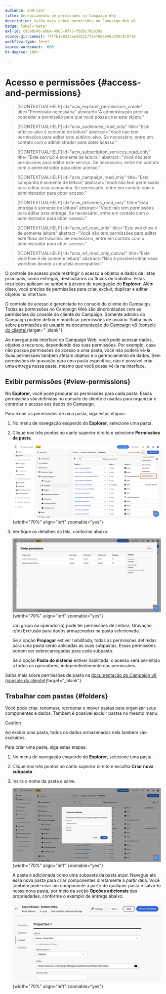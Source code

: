 ```yaml
---
audience: end-user
title: Gerenciamento de permissões no Campaign Web
description: Saiba mais sobre permissões no Campaign Web v8
badge: label="Beta"
exl-id: c95b854b-ebbe-4985-8f75-fb6bc795a399
source-git-commit: f4ffb1e033dae3d631772ef602e48e336c8c0f16
workflow-type: tm+mt
source-wordcount: '605'
ht-degree: 100%

---
```


# Acesso e permissões {#access-and-permissions}

>[!CONTEXTUALHELP]
>id="acw_explorer_permissions_create"
>title="Permissão necessária"
>abstract="A administração precisa conceder a permissão para que você possa criar este objeto."


>[!CONTEXTUALHELP]
>id="acw_audiences_read_only"
>title="Este público-alvo é somente de leitura"
>abstract="Você não tem permissões para editar este público-alvo. Se necessário, entre em contato com o administrador para obter acesso."


>[!CONTEXTUALHELP]
>id="acw_subscription_services_read_only"
>title="Este serviço é somente de leitura."
>abstract="Você não tem permissões para editar este serviço. Se necessário, entre em contato com o administrador para obter acesso."


>[!CONTEXTUALHELP]
>id="acw_campaign_read_only"
>title="Esta campanha é somente de leitura"
>abstract="Você não tem permissões para editar esta campanha. Se necessário, entre em contato com o administrador para obter acesso."

>[!CONTEXTUALHELP]
>id="acw_deliveries_read_only"
>title="Esta entrega é somente de leitura"
>abstract="Você não tem permissões para editar esta entrega. Se necessário, entre em contato com o administrador para obter acesso."


>[!CONTEXTUALHELP]
>id="acw_wf_read_only"
>title="Este workflow é de somente leitura"
>abstract="Você não tem permissões para editar este fluxo de trabalho. Se necessário, entre em contato com o administrador para obter acesso."

>[!CONTEXTUALHELP]
>id="acw_wf_read_only_canvas"
>title="Este workflow é de somente leitura"
>abstract="Não é possível editar esse workflow devido a uma tela incompatível."

O controle de acesso pode restringir o acesso a objetos e dados de listas principais, como entregas, destinatários ou fluxos de trabalho. Estas restrições aplicam-se também à árvore de navegação do **Explorer**. Além disso, você precisa de permissões para criar, excluir, duplicar e editar objetos na interface.

O controle de acesso é gerenciado no console do cliente do Campaign. Todas as permissões no Campaign Web são sincronizadas com as permissões do console do cliente do Campaign. Somente admins do Campaign podem definir e modificar permissões de usuário. Saiba mais sobre permissões de usuário na [documentação do Campaign v8 (console do cliente)](https://experienceleague.adobe.com/docs/campaign/campaign-v8/admin/permissions/gs-permissions.html?lang=pt-BR){target="_blank"}.

Ao navegar pela interface do Campaign Web, você pode acessar dados, objetos e recursos, dependendo das suas permissões. Por exemplo, caso não possua permissões de acesso a uma pasta, você não poderá vê-la. Suas permissões também afetam objetos e o gerenciamento de dados. Sem permissões de gravação para uma pasta específica, não é possível criar uma entrega nessa pasta, mesmo que você possa vê-la na interface.

## Exibir permissões {#view-permissions}

No **Explorer**, você pode procurar as permissões para cada pasta. Essas permissões são definidas no console do cliente e usadas para organizar e controlar o acesso aos dados do Campaign.

Para exibir as permissões de uma pasta, siga estas etapas:

1. No menu de navegação esquerdo do **Explorer**, selecione uma pasta.
1. Clique nos três pontos no canto superior direito e selecione **Permissões da pasta**.

   ![](assets/permissions-view-menu.png){width="70%" align="left" zoomable="yes"}

1. Verifique os detalhes na tela, conforme abaixo:

   ![](assets/permissions-view-screen.png){width="70%" align="left" zoomable="yes"}

   Um grupo ou operador(a) pode ter permissões de Leitura, Gravação e/ou Exclusão para dados armazenados na pasta selecionada.

   Se a opção **Propagar** estiver habilitada, todas as permissões definidas para uma pasta serão aplicadas às suas subpastas. Essas permissões podem ser sobrecarregadas para cada subpasta.

   Se a opção **Pasta do sistema** estiver habilitada, o acesso será permitido a todos os operadores, independentemente das permissões.

Saiba mais sobre permissões de pasta na [documentação do Campaign v8 (console do cliente)](https://experienceleague.adobe.com/docs/campaign/campaign-v8/admin/permissions/folder-permissions.html?lang=pt-BR){target="_blank"}.


## Trabalhar com pastas {#folders}

Você pode criar, renomear, reordenar e mover pastas para organizar seus componentes e dados. Também é possível excluir pastas no mesmo menu.

>[!CAUTION]
>
>Ao excluir uma pasta, todos os dados armazenados nela também são excluídos.

Para criar uma pasta, siga estas etapas:

1. No menu de navegação esquerdo do **Explorer**, selecione uma pasta.
1. Clique nos três pontos no canto superior direito e escolha **Criar nova subpasta**.
1. Insira o nome da pasta e salve.

   ![](assets/create-new-subfolder.png){width="70%" align="left" zoomable="yes"}

   A pasta é adicionada como uma subpasta da pasta atual. Navegue até essa nova pasta para criar componentes diretamente a partir dela. Você também pode criar um componente a partir de qualquer pasta e salvá-lo nessa nova pasta, por meio da seção **Opções adicionais** das propriedades, conforme o exemplo de entrega abaixo:

   ![](assets/delivery-properties-folder.png){width="70%" align="left" zoomable="yes"}
